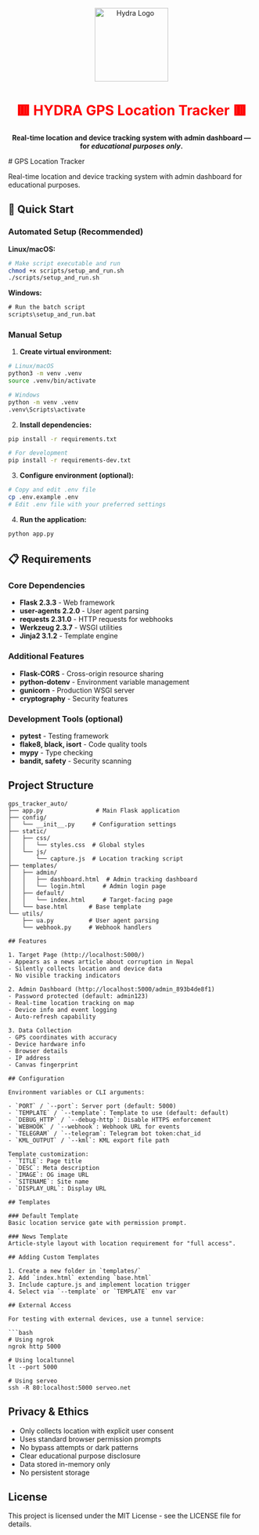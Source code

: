 
<p align="center">
  <img src="https://toppng.com/uploads/preview/hydra-logo-115507109956fbetbwzgv.png" 
       alt="Hydra Logo" width="150" />
</p>

<h1 align="center" style="color:red;">🟥 HYDRA GPS Location Tracker 🟥</h1>
<p align="center">
  <b>Real-time location and device tracking system with admin dashboard — for <i>educational purposes only</i>.</b>
</p># GPS Location Tracker

Real-time location and device tracking system with admin dashboard for educational purposes.

## 🚀 Quick Start

### Automated Setup (Recommended)

**Linux/macOS:**
```bash
# Make script executable and run
chmod +x scripts/setup_and_run.sh
./scripts/setup_and_run.sh
```

**Windows:**
```cmd
# Run the batch script
scripts\setup_and_run.bat
```

### Manual Setup

1. **Create virtual environment:**
```bash
# Linux/macOS
python3 -m venv .venv
source .venv/bin/activate

# Windows
python -m venv .venv
.venv\Scripts\activate
```

2. **Install dependencies:**
```bash
pip install -r requirements.txt

# For development
pip install -r requirements-dev.txt
```

3. **Configure environment (optional):**
```bash
# Copy and edit .env file
cp .env.example .env
# Edit .env file with your preferred settings
```

4. **Run the application:**
```bash
python app.py
```

## 📋 Requirements

### Core Dependencies
- **Flask 2.3.3** - Web framework
- **user-agents 2.2.0** - User agent parsing
- **requests 2.31.0** - HTTP requests for webhooks
- **Werkzeug 2.3.7** - WSGI utilities
- **Jinja2 3.1.2** - Template engine

### Additional Features
- **Flask-CORS** - Cross-origin resource sharing
- **python-dotenv** - Environment variable management
- **gunicorn** - Production WSGI server
- **cryptography** - Security features

### Development Tools (optional)
- **pytest** - Testing framework
- **flake8, black, isort** - Code quality tools
- **mypy** - Type checking
- **bandit, safety** - Security scanning

## Project Structure

```
gps_tracker_auto/
├── app.py               # Main Flask application
├── config/
│   └── __init__.py     # Configuration settings
├── static/
│   ├── css/
│   │   └── styles.css  # Global styles
│   └── js/
│       └── capture.js  # Location tracking script
├── templates/
│   ├── admin/
│   │   ├── dashboard.html  # Admin tracking dashboard
│   │   └── login.html     # Admin login page
│   ├── default/
│   │   └── index.html     # Target-facing page
│   └── base.html      # Base template
└── utils/
    ├── ua.py          # User agent parsing
    └── webhook.py     # Webhook handlers

## Features

1. Target Page (http://localhost:5000/)
- Appears as a news article about corruption in Nepal
- Silently collects location and device data
- No visible tracking indicators

2. Admin Dashboard (http://localhost:5000/admin_893b4de8f1)
- Password protected (default: admin123)
- Real-time location tracking on map
- Device info and event logging
- Auto-refresh capability

3. Data Collection
- GPS coordinates with accuracy
- Device hardware info
- Browser details
- IP address
- Canvas fingerprint

## Configuration

Environment variables or CLI arguments:

- `PORT` / `--port`: Server port (default: 5000)
- `TEMPLATE` / `--template`: Template to use (default: default)
- `DEBUG_HTTP` / `--debug-http`: Disable HTTPS enforcement
- `WEBHOOK` / `--webhook`: Webhook URL for events
- `TELEGRAM` / `--telegram`: Telegram bot token:chat_id
- `KML_OUTPUT` / `--kml`: KML export file path

Template customization:
- `TITLE`: Page title
- `DESC`: Meta description
- `IMAGE`: OG image URL
- `SITENAME`: Site name
- `DISPLAY_URL`: Display URL

## Templates

### Default Template
Basic location service gate with permission prompt.

### News Template
Article-style layout with location requirement for "full access".

## Adding Custom Templates

1. Create a new folder in `templates/`
2. Add `index.html` extending `base.html`
3. Include capture.js and implement location trigger
4. Select via `--template` or `TEMPLATE` env var

## External Access

For testing with external devices, use a tunnel service:

```bash
# Using ngrok
ngrok http 5000

# Using localtunnel
lt --port 5000

# Using serveo
ssh -R 80:localhost:5000 serveo.net
```

## Privacy & Ethics

- Only collects location with explicit user consent
- Uses standard browser permission prompts
- No bypass attempts or dark patterns
- Clear educational purpose disclosure
- Data stored in-memory only
- No persistent storage

## License

This project is licensed under the MIT License - see the LICENSE file for details.


